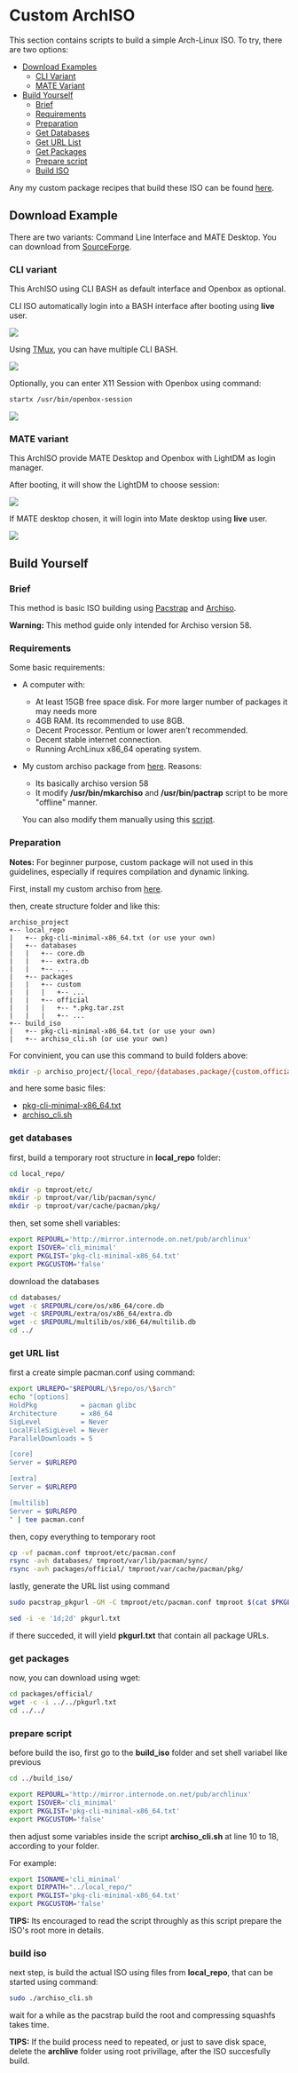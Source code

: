 # Custom ArchISO

This section contains scripts to build a simple Arch-Linux ISO.
To try, there are two options:
- [Download Examples](#download-example)
    + [CLI Variant](#cli-variant)
    + [MATE Variant](#mate-variant)
- [Build Yourself](#build-yourself)
	+ [Brief](#brief)
	+ [Requirements](#requirements)
	+ [Preparation](#preparation)
	+ [Get Databases](#get-databases)
	+ [Get URL List](#get-url-list)
	+ [Get Packages](#get-packages)
    + [Prepare script](#prepare-script)
    + [Build ISO](#build-iso)

Any my custom package recipes that build these ISO can be found [here](https://github.com/mekatronik-achmadi/archmate/tree/main/pkgbuilds/custom).

## Download Example

There are two variants: Command Line Interface and MATE Desktop.
You can download from [SourceForge]().

### CLI variant

This ArchISO using CLI BASH as default interface and Openbox as optional.

CLI ISO automatically login into a BASH interface after booting using **live** user.

![](screenshots/archcli.png)

Using [TMux](https://github.com/tmux/tmux/wiki), you can have multiple CLI BASH.

![](screenshots/archtmux.png)

Optionally, you can enter X11 Session with Openbox using command:

```sh
startx /usr/bin/openbox-session
```

![](screenshots/archob.png)

### MATE variant

This ArchISO provide MATE Desktop and Openbox with LightDM as login manager.

After booting, it will show the LightDM to choose session:

![](screenshots/archdm.png)

If MATE desktop chosen, it will login into Mate desktop using **live** user.

![](screenshots/archmate.png)

## Build Yourself

### Brief

This method is basic ISO building using [Pacstrap](https://wiki.archlinux.org/title/Pacstrap) and [Archiso](https://wiki.archlinux.org/title/archiso).

**Warning:** This method guide only intended for Archiso version 58.

### Requirements

Some basic requirements:
- A computer with:
	+ At least 15GB free space disk. For more larger number of packages it may needs more
	+ 4GB RAM. Its recommended to use 8GB.
	+ Decent Processor. Pentium or lower aren't recommended.
	+ Decent stable internet connection.
	+ Running ArchLinux x86_64 operating system.
- My custom  archiso package from [here](https://github.com/mekatronik-achmadi/archmate/tree/main/pkgbuilds/custom/archmate-archiso). Reasons:
	+ Its basically archiso version 58
	+ It modify **/usr/bin/mkarchiso** and **/usr/bin/pactrap** script to be more "offline" manner. 
	
	You can also modify them manually using this [script](https://github.com/mekatronik-achmadi/archmate/blob/main/pkgbuilds/custom/archmate-archiso/pacstrap_modify).
	
### Preparation

**Notes:** For beginner purpose, custom package will not used in this guidelines, especially if requires compilation and dynamic linking.

First, install my custom archiso from [here](https://github.com/mekatronik-achmadi/archmate/tree/main/pkgbuilds/custom/archmate-archiso).

then, create structure folder and like this:

```
archiso_project
+-- local_repo
|	+-- pkg-cli-minimal-x86_64.txt (or use your own)
|	+-- databases
|	|	+-- core.db
|	|	+-- extra.db
|	|	+-- ...
|	+-- packages
|	|	+-- custom
|	|	|	+-- ...
|	|	+-- official
|	|	|	+-- *.pkg.tar.zst
|	|	|	+-- ...
+-- build_iso
|	+-- pkg-cli-minimal-x86_64.txt (or use your own)
|	+-- archiso_cli.sh (or use your own)
```

For convinient, you can use this command to build folders above:

```sh
mkdir -p archiso_project/{local_repo/{databases,package/{custom,official}},build_iso}
```

and here some basic files:
- [pkg-cli-minimal-x86_64.txt](https://github.com/mekatronik-achmadi/archmate/blob/main/archiso/cli/pkg-cli-minimal-x86_64.txt)
- [archiso_cli.sh](https://github.com/mekatronik-achmadi/archmate/blob/main/archiso/cli/archiso_cli.sh)

### get databases

first, build a temporary root structure in **local_repo** folder:

```sh
cd local_repo/

mkdir -p tmproot/etc/
mkdir -p tmproot/var/lib/pacman/sync/
mkdir -p tmproot/var/cache/pacman/pkg/
```

then, set some shell variables:

```sh
export REPOURL='http://mirror.internode.on.net/pub/archlinux' 
export ISOVER='cli_minimal'
export PKGLIST='pkg-cli-minimal-x86_64.txt'
export PKGCUSTOM='false'
```

download the databases

```sh
cd databases/
wget -c $REPOURL/core/os/x86_64/core.db
wget -c $REPOURL/extra/os/x86_64/extra.db
wget -c $REPOURL/multilib/os/x86_64/multilib.db
cd ../
```

### get URL list

first a create simple pacman.conf using command:

```sh
export URLREPO="$REPOURL/\$repo/os/\$arch"
echo "[options]
HoldPkg           = pacman glibc
Architecture      = x86_64
SigLevel          = Never
LocalFileSigLevel = Never
ParallelDownloads = 5

[core]
Server = $URLREPO

[extra]
Server = $URLREPO

[multilib]
Server = $URLREPO
" | tee pacman.conf
```

then, copy everything to temporary root

```sh
cp -vf pacman.conf tmproot/etc/pacman.conf
rsync -avh databases/ tmproot/var/lib/pacman/sync/
rsync -avh packages/official/ tmproot/var/cache/pacman/pkg/
```

lastly, generate the URL list using command

```sh
sudo pacstrap_pkgurl -GM -C tmproot/etc/pacman.conf tmproot $(cat $PKGLIST) > pkgurl.txt

sed -i -e '1d;2d' pkgurl.txt
```

if there succeded, it will yield **pkgurl.txt** that contain all package URLs.

### get packages

now, you can download using wget:

```sh
cd packages/official/
wget -c -i ../../pkgurl.txt
cd ../../
```

### prepare script

before build the iso, first go to the **build_iso** folder and set shell variabel like previous

```sh
cd ../build_iso/

export REPOURL='http://mirror.internode.on.net/pub/archlinux' 
export ISOVER='cli_minimal'
export PKGLIST='pkg-cli-minimal-x86_64.txt'
export PKGCUSTOM='false'
```

then adjust some variables inside the script **archiso_cli.sh**  at line 10 to 18, according to your folder. 

For example:

```sh
export ISONAME='cli_minimal'
export DIRPATH="../local_repo/"
export PKGLIST='pkg-cli-minimal-x86_64.txt'
export PKGCUSTOM='false'
```

**TIPS:** Its encouraged to read the script throughly as this script prepare the ISO's root more in details.

### build iso

next step, is build the actual ISO using files from **local_repo**, that can be started using command:

```sh
sudo ./archiso_cli.sh
```

wait for a while as the pacstrap build the root and compressing squashfs takes time.

**TIPS:** If the build process need to repeated, or just to save disk space, delete the **archlive** folder using root privillage, after the ISO succesfully build.
